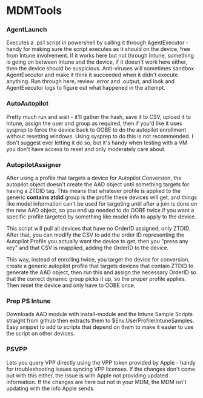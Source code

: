 # MDMTools #
### AgentLaunch ##
Executes a .ps1 script in powershell by calling it through AgentExecutor - handy for making sure the script executes as it should on the device, free from Intune involvement. If it works here but not through Intune, something is going on between Intune and the device, if it doesn't work here either, then the device should be suspicious. Anti-viruses will sometimes sandbox AgentExecutor and make it think it succeeded when it didn't execute anything. Run through here, review .error and .output, and look and AgentExecutor logs to figure out what happened in the attempt.

### AutoAutopilot ##
Pretty much run and wait - it'll gather the hash, save it to CSV, upload it to Intune, assign the user and group as required, then if you'd like it uses sysprep to force the device back to OOBE to do the autopilot enrollment without resetting windows. Using sysprep to do this is not recommended. I don't suggest ever letting it do so, but it's handy when testing with a VM you don't have access to reset and only moderately care about.

### AutopilotAssigner ###
After using a profile that targets a device for Autopilot Conversion, the autopilot object doesn't create the AAD object until something targets for having a ZTDID tag. This means that whatever profile is applied to the generic **contains ztdid** group is the profile these devices will get, and things like model information can't be used for targeting until after a join is done on the new AAD object, so you end up needed to do OOBE twice if you want a specific profile targeted by something like model info to apply to the device.

This script will pull all devices that have no OrderID assigned, only ZTDID. After that, you can modify the CSV to add the order ID representing the Autopilot Profile you actually want the device to get, then you "press any key" and that CSV is reapplied, adding the OrderID to the device.

This way, instead of enrolling twice, you target the device for conversion, create a generic autopilot profile that targets devices that contain ZTDID to generate the AAD object, then run this and assign the necessary OrderID so that the correct dynamic group picks it up, so the proper profile applies. Then reset the device and only have to OOBE once.

### Prep PS Intune

Downloads AAD module with install-module and the Intune Sample Scripts straight from github then extracts them to $Env.UserProfile\IntuneSamples. Easy snippet to add to scripts that depend on them to make it easier to use the script on other devices.

### PSVPP ##
Lets you query VPP directly using the VPP token provided by Apple - handy for troubleshooting issues syncing VPP licenses. If the changes don't come out with this either, the issue is with Apple not providing updated information. If the changes are here but not in your MDM, the MDM isn't updating with the info Apple sends.
